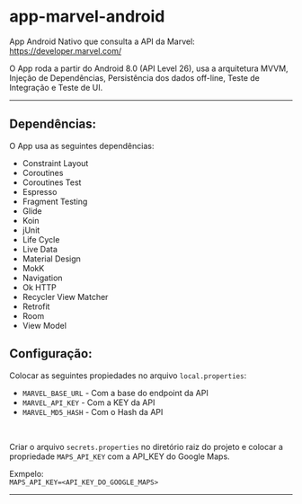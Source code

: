 # app-marvel-android
App Android Nativo que consulta a API da Marvel: https://developer.marvel.com/ <br>

O App roda a partir do Android 8.0 (API Level 26), usa a arquitetura MVVM, Injeção de Dependências, Persistência dos dados off-line, Teste de Integração e Teste de UI.

<hr>

Dependências:
-------------
O App usa as seguintes dependências:

* Constraint Layout
* Coroutines
* Coroutines Test
* Espresso
* Fragment Testing
* Glide
* Koin
* jUnit
* Life Cycle
* Live Data
* Material Design
* MokK
* Navigation
* Ok HTTP
* Recycler View Matcher
* Retrofit
* Room
* View Model

Configuração:
-------------
Colocar as seguintes propiedades no arquivo `local.properties`: <br>
* `MARVEL_BASE_URL` - Com a base do endpoint da API
* `MARVEL_API_KEY` - Com a KEY da API
* `MARVEL_MD5_HASH` - Com o Hash da API

<br>

Criar o arquivo `secrets.properties` no diretório raiz do projeto e colocar a propriedade `MAPS_API_KEY` com a API_KEY do Google Maps. <br>

Exmpelo:<br>
`MAPS_API_KEY=<API_KEY_DO_GOOGLE_MAPS>`

<hr>


